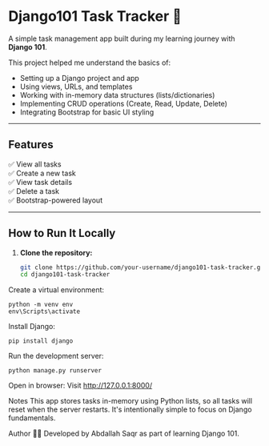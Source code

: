 # Django101 Task Tracker 📝

A simple task management app built during my learning journey with **Django 101**.

This project helped me understand the basics of:
- Setting up a Django project and app
- Using views, URLs, and templates
- Working with in-memory data structures (lists/dictionaries)
- Implementing CRUD operations (Create, Read, Update, Delete)
- Integrating Bootstrap for basic UI styling

---

## Features

✅ View all tasks  
✅ Create a new task  
✅ View task details  
✅ Delete a task  
✅ Bootstrap-powered layout  

---

## How to Run It Locally

1. **Clone the repository:**
   ```bash
   git clone https://github.com/your-username/django101-task-tracker.git
   cd django101-task-tracker
   
Create a virtual environment:
```
python -m venv env
env\Scripts\activate
```
Install Django:
```
pip install django
```
Run the development server:
```
python manage.py runserver
```
Open in browser:
Visit http://127.0.0.1:8000/

Notes
This app stores tasks in-memory using Python lists, so all tasks will reset when the server restarts. It's intentionally simple to focus on Django fundamentals.

Author
👨‍💻 Developed by Abdallah Saqr as part of learning Django 101.
